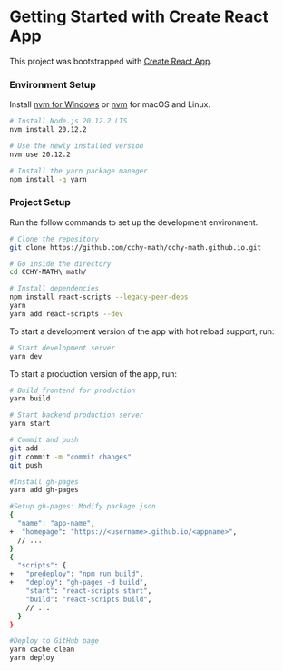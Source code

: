 # Getting Started with Create React App

This project was bootstrapped with [Create React App](https://github.com/facebook/create-react-app).

### Environment Setup

Install [nvm for Windows](https://nodejs.org/en/download/) or [nvm](https://github.com/nvm-sh/nvm) for macOS and Linux.

```bash
# Install Node.js 20.12.2 LTS
nvm install 20.12.2

# Use the newly installed version
nvm use 20.12.2

# Install the yarn package manager
npm install -g yarn
```

### Project Setup

Run the follow commands to set up the development environment.

```bash
# Clone the repository
git clone https://github.com/cchy-math/cchy-math.github.io.git

# Go inside the directory
cd CCHY-MATH\ math/

# Install dependencies
npm install react-scripts --legacy-peer-deps
yarn
yarn add react-scripts --dev
```

To start a development version of the app with hot reload support, run:

```bash
# Start development server
yarn dev
```

To start a production version of the app, run:

```bash
# Build frontend for production
yarn build

# Start backend production server
yarn start

# Commit and push
git add .
git commit -m "commit changes"
git push

#Install gh-pages
yarn add gh-pages 

#Setup gh-pages: Modify package.json
{
  "name": "app-name",
+  "homepage": "https://<username>.github.io/<appname>",
  // ...
}
{
  "scripts": {
+   "predeploy": "npm run build",
+   "deploy": "gh-pages -d build",
    "start": "react-scripts start",
    "build": "react-scripts build",
    // ...
  }
}

#Deploy to GitHub page
yarn cache clean
yarn deploy
```
